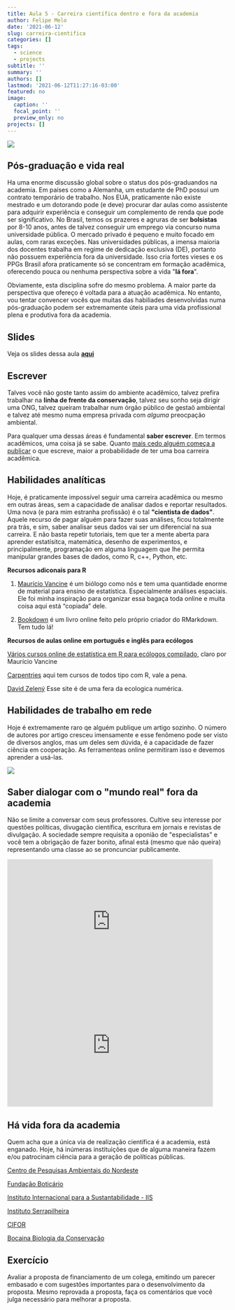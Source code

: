 ```yaml
---
title: Aula 5 - Carreira científica dentro e fora da academia
author: Felipe Melo
date: '2021-06-12'
slug: carreira-cientifica
categories: []
tags:
  - science
  - projects
subtitle: ''
summary: ''
authors: []
lastmod: '2021-06-12T11:27:16-03:00'
featured: no
image:
  caption: ''
  focal_point: ''
  preview_only: no
projects: []
---
```


![](https://cdn.acritica.net/img/pc/920/600/dn_noticia/2017/09/s2publicom-strip-103888-0-full.jpg)


## Pós-graduação e vida real

Ha uma enorme discussão global sobre o status dos pós-graduandos na academia. Em países como a Alemanha, um estudante de PhD possui um contrato temporário de trabalho. Nos EUA, praticamente não existe mestrado e um dotorando pode (e deve) procurar dar aulas como assistente para adquirir experiência e conseguir um complemento de renda que pode ser significativo. No Brasil, temos os prazeres e agruras de ser **bolsistas** por 8-10 anos, antes de talvez conseguir um emprego via concurso numa universidade pública. O mercado privado é pequeno e muito focado em aulas, com raras exceções. Nas universidades públicas, a imensa maioria dos docentes trabalha em regime de dedicação exclusiva (DE), portanto não possuem experiência fora da universidade. Isso cria fortes vieses e os PPGs Brasil afora praticamente só se concentram em formação acadêmica, oferecendo pouca ou nenhuma perspectiva sobre a vida "**lá fora**".

Obviamente, esta disciplina sofre do mesmo problema. A maior parte da perspectiva que ofereço é voltada para a atuação acadêmica. No entanto, vou tentar convencer vocês que muitas das habiliades desenvolvidas numa pós-graduação podem ser extremamente úteis para uma vida profissional plena e produtiva fora da academia.

## Slides

Veja os slides dessa aula [**aqui**](https://fplmelo.github.io/des_proj/aula5_carreira.html#1)

## Escrever

Talves você não goste tanto assim do ambiente acadêmico, talvez prefira trabalhar na **linha de frente da conservação**, talvez seu sonho seja dirigir uma ONG, talvez queiram trabalhar num órgão público de gestaõ ambiental e talvez até mesmo numa empresa privada com *alguma* preocpação ambiental. 

Para qualquer uma dessas áreas é fundamental **saber escrever**. Em termos acadêmicos, uma coisa já se sabe. Quanto [mais cedo alguém começa a publicar](https://www.adelaide.edu.au/news/print64862.html) o que escreve, maior a probabilidade de ter uma boa carreira acadêmica.

## Habilidades analíticas

Hoje, é praticamente impossível seguir uma carreira acadêmica ou mesmo em outras áreas, sem a capacidade de analisar dados e reportar resultados. Uma nova (e para mim estranha profissão) é o tal **"cientista de dados"**. Aquele recurso de pagar alguém para fazer suas análises, ficou totalmente pra trás, e sim, saber analisar seus dados vai ser um diferencial na sua carreira. E não basta repetir tutoriais, tem que ter a mente aberta para aprender estatísitca, matemática, desenho de experimentos, e principalmente, programação em alguma linguagem que lhe permita manipular grandes bases de dados, como R, c++, Python, etc.

**Recursos adiconais para R**

1. [Maurício Vancine](https://mauriciovancine.github.io/) é um biólogo como nós e tem uma quantidade enorme de material para ensino de estatística. Especialmente análises espaciais. Ele foi minha inspiração para organizar essa bagaça toda online e muita coisa aqui está “copiada” dele. 

2. [Bookdown](https://bookdown.org/yihui/rmarkdown/) é um livro online feito pelo próprio criador do RMarkdown. Tem tudo lá!

**Recursos de aulas online em português e inglês para ecólogos**

[Vários cursos online de estatística em R para ecólogos compilado](https://mauriciovancine.github.io/pt/post/general-courses-online/), claro por Maurício Vancine

[Carpentries](https://datacarpentry.org/lessons/#ecology-workshop) aqui tem cursos de todos tipo com R, vale a pena.

[David Zelený](https://www.davidzeleny.net/anadat-r/doku.php/en:start) Esse site é de uma fera da ecologica numérica. 

## Habilidades de trabalho em rede

Hoje é extremamente raro qe alguém publique um artigo sozinho. O número de autores por artigo cresceu imensamente e esse fenômeno pode ser visto de diversos anglos, mas um deles sem dúvida, é a capacidade de fazer ciência em cooperação. As ferramenteas online permitiram isso e devemos aprender a usá-las. 

<img src="https://minio.scielo.br/documentstore/1678-2690/gNx3zBFTdSth6Q8mfvcv7Gc/c2871c9bf6f7b4b0ac8cdd61a9ba862963ab9347.jpg">

## Saber dialogar com o **"mundo real"** fora da academia

Não se limite a conversar com seus professores. Cultive seu interesse por questões políticas, divugação científica, escritura em jornais e revistas de divulgação. A sociedade sempre requisita a oponião de "especialistas" e você tem a obrigação de fazer bonito, afinal está (mesmo que não queira) representando uma classe ao se proncunciar publicamente. 

<iframe width="470" height="283" src="https://www.youtube.com/embed/HUZpPFldP4I" title="YouTube video player" frameborder="0" allow="accelerometer; autoplay; clipboard-write; encrypted-media; gyroscope; picture-in-picture" allowfullscreen></iframe>

<iframe width="470" height="283" src="https://www.youtube.com/embed/i71KivrHF5E" title="YouTube video player" frameborder="0" allow="accelerometer; autoplay; clipboard-write; encrypted-media; gyroscope; picture-in-picture" allowfullscreen></iframe>

## Há vida fora da academia

Quem acha que a única via de realização científica é a academia, está enganado. Hoje, há inúmeras instituições que de alguma maneira fazem e/ou patrocinam ciência para a geração de políticas públicas.

[Centro de Pesquisas Ambientais do Nordeste](www.cepan.org.br)

[Fundação Boticário](http://www.fundacaogrupoboticario.org.br/pt/Paginas/Inicial.aspx)

[Instituto Internacional para a Sustantabilidade - IIS](https://www.iis-rio.org/)

[Instituto Serrapilheira](https://serrapilheira.org/)

[CIFOR](https://www.cifor.org/)

[Bocaina Biologia da Conservação](https://biologiadaconservacao.com.br/)

## Exercício

Avaliar a proposta de financiamento de um colega, emitindo um parecer embasado e com sugestões importantes para o desenvolvimento da proposta. Mesmo reprovada a proposta, faça os comentários que você julga necessário para melhorar a proposta.




